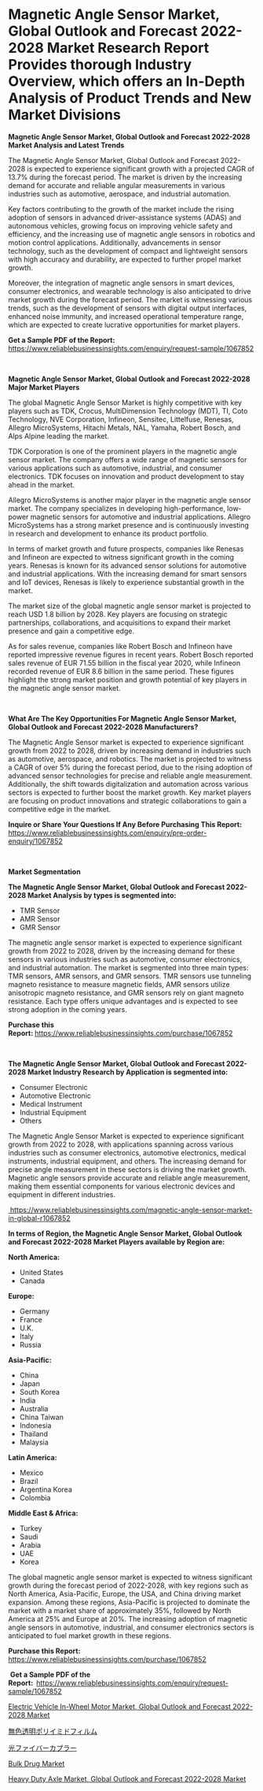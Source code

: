 <p><h1>Magnetic Angle Sensor Market, Global Outlook and Forecast 2022-2028 Market Research Report Provides thorough Industry Overview, which offers an In-Depth Analysis of Product Trends and New Market Divisions</h1></p><p><strong>Magnetic Angle Sensor Market, Global Outlook and Forecast 2022-2028 Market Analysis and Latest Trends</strong></p>
<p><p>The Magnetic Angle Sensor Market, Global Outlook and Forecast 2022-2028 is expected to experience significant growth with a projected CAGR of 13.7% during the forecast period. The market is driven by the increasing demand for accurate and reliable angular measurements in various industries such as automotive, aerospace, and industrial automation. </p><p>Key factors contributing to the growth of the market include the rising adoption of sensors in advanced driver-assistance systems (ADAS) and autonomous vehicles, growing focus on improving vehicle safety and efficiency, and the increasing use of magnetic angle sensors in robotics and motion control applications. Additionally, advancements in sensor technology, such as the development of compact and lightweight sensors with high accuracy and durability, are expected to further propel market growth.</p><p>Moreover, the integration of magnetic angle sensors in smart devices, consumer electronics, and wearable technology is also anticipated to drive market growth during the forecast period. The market is witnessing various trends, such as the development of sensors with digital output interfaces, enhanced noise immunity, and increased operational temperature range, which are expected to create lucrative opportunities for market players.</p></p>
<p><strong>Get a Sample PDF of the Report:&nbsp;</strong> <a href="https://www.reliablebusinessinsights.com/enquiry/request-sample/1067852">https://www.reliablebusinessinsights.com/enquiry/request-sample/1067852</a></p>
<p>&nbsp;</p>
<p><strong>Magnetic Angle Sensor Market, Global Outlook and Forecast 2022-2028 Major Market Players</strong></p>
<p><p>The global Magnetic Angle Sensor Market is highly competitive with key players such as TDK, Crocus, MultiDimension Technology (MDT), TI, Coto Technology, NVE Corporation, Infineon, Sensitec, Littelfuse, Renesas, Allegro MicroSystems, Hitachi Metals, NAL, Yamaha, Robert Bosch, and Alps Alpine leading the market.</p><p>TDK Corporation is one of the prominent players in the magnetic angle sensor market. The company offers a wide range of magnetic sensors for various applications such as automotive, industrial, and consumer electronics. TDK focuses on innovation and product development to stay ahead in the market.</p><p>Allegro MicroSystems is another major player in the magnetic angle sensor market. The company specializes in developing high-performance, low-power magnetic sensors for automotive and industrial applications. Allegro MicroSystems has a strong market presence and is continuously investing in research and development to enhance its product portfolio.</p><p>In terms of market growth and future prospects, companies like Renesas and Infineon are expected to witness significant growth in the coming years. Renesas is known for its advanced sensor solutions for automotive and industrial applications. With the increasing demand for smart sensors and IoT devices, Renesas is likely to experience substantial growth in the market.</p><p>The market size of the global magnetic angle sensor market is projected to reach USD 1.8 billion by 2028. Key players are focusing on strategic partnerships, collaborations, and acquisitions to expand their market presence and gain a competitive edge. </p><p>As for sales revenue, companies like Robert Bosch and Infineon have reported impressive revenue figures in recent years. Robert Bosch reported sales revenue of EUR 71.55 billion in the fiscal year 2020, while Infineon recorded revenue of EUR 8.6 billion in the same period. These figures highlight the strong market position and growth potential of key players in the magnetic angle sensor market.</p></p>
<p>&nbsp;</p>
<p><strong>What Are The Key Opportunities For Magnetic Angle Sensor Market, Global Outlook and Forecast 2022-2028 Manufacturers?</strong></p>
<p><p>The Magnetic Angle Sensor market is expected to experience significant growth from 2022 to 2028, driven by increasing demand in industries such as automotive, aerospace, and robotics. The market is projected to witness a CAGR of over 5% during the forecast period, due to the rising adoption of advanced sensor technologies for precise and reliable angle measurement. Additionally, the shift towards digitalization and automation across various sectors is expected to further boost the market growth. Key market players are focusing on product innovations and strategic collaborations to gain a competitive edge in the market.</p></p>
<p><strong>Inquire or Share Your Questions If Any Before Purchasing This Report:</strong> <a href="https://www.reliablebusinessinsights.com/enquiry/pre-order-enquiry/1067852">https://www.reliablebusinessinsights.com/enquiry/pre-order-enquiry/1067852</a></p>
<p>&nbsp;</p>
<p><strong>Market Segmentation</strong></p>
<p><strong>The Magnetic Angle Sensor Market, Global Outlook and Forecast 2022-2028 Market Analysis by types is segmented into:</strong></p>
<p><ul><li>TMR Sensor</li><li>AMR Sensor</li><li>GMR Sensor</li></ul></p>
<p><p>The magnetic angle sensor market is expected to experience significant growth from 2022 to 2028, driven by the increasing demand for these sensors in various industries such as automotive, consumer electronics, and industrial automation. The market is segmented into three main types: TMR sensors, AMR sensors, and GMR sensors. TMR sensors use tunneling magneto resistance to measure magnetic fields, AMR sensors utilize anisotropic magneto resistance, and GMR sensors rely on giant magneto resistance. Each type offers unique advantages and is expected to see strong adoption in the coming years.</p></p>
<p><strong>Purchase this Report:&nbsp;</strong><a href="https://www.reliablebusinessinsights.com/purchase/1067852">https://www.reliablebusinessinsights.com/purchase/1067852</a></p>
<p>&nbsp;</p>
<p><strong>The Magnetic Angle Sensor Market, Global Outlook and Forecast 2022-2028 Market Industry Research by Application is segmented into:</strong></p>
<p><ul><li>Consumer Electronic</li><li>Automotive Electronic</li><li>Medical Instrument</li><li>Industrial Equipment</li><li>Others</li></ul></p>
<p><p>The Magnetic Angle Sensor Market is expected to experience significant growth from 2022 to 2028, with applications spanning across various industries such as consumer electronics, automotive electronics, medical instruments, industrial equipment, and others. The increasing demand for precise angle measurement in these sectors is driving the market growth. Magnetic angle sensors provide accurate and reliable angle measurement, making them essential components for various electronic devices and equipment in different industries.</p></p>
<p><a href="https://www.reliablebusinessinsights.com/magnetic-angle-sensor-market-in-global-r1067852">&nbsp;https://www.reliablebusinessinsights.com/magnetic-angle-sensor-market-in-global-r1067852</a></p>
<p><strong>In terms of Region, the Magnetic Angle Sensor Market, Global Outlook and Forecast 2022-2028 Market Players available by Region are:</strong></p>
<p>
    <p> <strong> North America: </strong>
        <ul>
            <li>United States</li>
            <li>Canada</li>
        </ul>
        </p> 
    <p> <strong> Europe: </strong>
        <ul>
            <li>Germany</li>
            <li>France</li>
            <li>U.K.</li>
            <li>Italy</li>
            <li>Russia</li>
        </ul>
        </p> 
    <p> <strong> Asia-Pacific: </strong>
        <ul>
            <li>China</li>
            <li>Japan</li>
            <li>South Korea</li>
            <li>India</li>
            <li>Australia</li>
            <li>China Taiwan</li>
            <li>Indonesia</li>
            <li>Thailand</li>
            <li>Malaysia</li>
        </ul>
        </p> 
    <p> <strong> Latin America: </strong>
        <ul>
            <li>Mexico</li>
            <li>Brazil</li>
            <li>Argentina Korea</li>
            <li>Colombia</li>
        </ul>
        </p> 
    <p> <strong> Middle East & Africa: </strong>
        <ul>
            <li>Turkey</li>
            <li>Saudi</li>
            <li>Arabia</li>
            <li>UAE</li>
            <li>Korea</li>
        </ul>
    </p>
    </p>
<p><p>The global magnetic angle sensor market is expected to witness significant growth during the forecast period of 2022-2028, with key regions such as North America, Asia-Pacific, Europe, the USA, and China driving market expansion. Among these regions, Asia-Pacific is projected to dominate the market with a market share of approximately 35%, followed by North America at 25% and Europe at 20%. The increasing adoption of magnetic angle sensors in automotive, industrial, and consumer electronics sectors is anticipated to fuel market growth in these regions.</p></p>
<p><strong>Purchase this Report: </strong><a href="https://www.reliablebusinessinsights.com/purchase/1067852">https://www.reliablebusinessinsights.com/purchase/1067852</a></p>
<p>&nbsp;<strong>Get a Sample PDF of the Report:&nbsp;&nbsp;</strong><a href="https://www.reliablebusinessinsights.com/enquiry/request-sample/1067852">https://www.reliablebusinessinsights.com/enquiry/request-sample/1067852</a></p>
<p><strong></strong></p>
<p><p><a href="https://github.com/ruddyyedelwadw/Market-Research-Report-List-2/blob/main/electric-vehicle-in-wheel-motor-market-global-outlook-and-forecast-2022-2028-market.md">Electric Vehicle In-Wheel Motor Market, Global Outlook and Forecast 2022-2028 Market</a></p><p><a href="https://github.com/alyle7648/Market-Research-Report-List-1/blob/main/485316587091.md">無色透明ポリイミドフィルム</a></p><p><a href="https://medium.com/@chloekessler01/%E3%83%95%E3%82%A1%E3%82%A4%E3%83%90%E3%82%AA%E3%83%97%E3%83%86%E3%82%A3%E3%82%AB%E3%83%AB%E3%82%AB%E3%83%97%E3%83%A9%E5%B8%82%E5%A0%B4-%E5%B8%82%E5%A0%B4cagr-%E5%B8%82%E5%A0%B4%E3%83%88%E3%83%AC%E3%83%B3%E3%83%89-%E3%81%8A%E3%82%88%E3%81%B3%E6%88%90%E9%95%B7%E6%88%A6%E7%95%A5%E3%81%AB%E9%96%A2%E3%81%99%E3%82%8B%E6%B4%9E%E5%AF%9F-f0a1b553c904">光ファイバーカプラー</a></p><p><a href="https://www.linkedin.com/pulse/bulk-drug-market-furnishes-information-share-trends-growth-gumbo-e6gfe">Bulk Drug Market</a></p><p><a href="https://github.com/lorenzaSchmeler/Market-Research-Report-List-1/blob/main/heavy-duty-axle-market-global-outlook-and-forecast-2022-2028-market.md">Heavy Duty Axle Market, Global Outlook and Forecast 2022-2028 Market</a></p></p>
